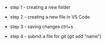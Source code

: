 * step 1 - creating a new folder

* step 2 - creating a new file in VS Code

* step 3 - saving changes ctrl+s

* step 4 - submit a file for git (git add "name")
